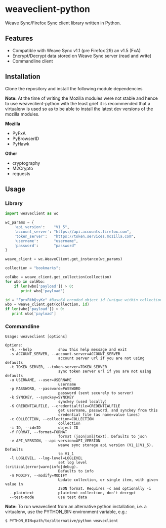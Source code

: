 weaveclient-python
==================

Weave Sync/Firefox Sync client library written in Python.

## Features
* Compatible with Weave Sync v1.1 (pre Firefox 29) an v1.5 (FxA)
* Encrypt/Decrypt data stored on Weave Sync server (read and write)
* Commandline client

## Installation

Clone the repository and install the following module dependencies

**Note:** At the time of writing the Mozilla modules were not stable and hence to use weaveclient-python with the least grief it is recommended that a virtualenv is used so as to be able to install the latest dev versions of the mozilla modules.

**Mozilla**
* PyFxA
* PyBrowserID
* PyHawk

**Other**
* cryptography
* M2Crypto
* requests

## Usage

### Library

```python
import weaveclient as wc

wc_params = {
    'api_version':    "V1_5",
    'account_server': "https://api.accounts.firefox.com",
    'token_server':   "https://token.services.mozilla.com",
    'username':       "username",
    'password':       "password"
}

weave_client = wc.WeaveClient.get_instance(wc_params)

collection = "bookmarks";

colWbo = weave_client.get_collection(collection)
for wbo in colWbo:
    if len(wbo['payload']) > 0:
       print wbo['payload']

id = "FprxRkbQsyKe" #Base64 encoded object id (unique within collection)
wbo = weave_client.get(collection, id)
if len(wbo['payload']) > 0:
   print wbo['payload']
```

### Commandline

```
Usage: weaveclient [options]

Options:
  -h, --help            show this help message and exit
  -s ACCOUNT_SERVER, --account-server=ACCOUNT_SERVER
                        account server url if you are not using defaults
  -t TOKEN_SERVER, --token-server=TOKEN_SERVER
                        sync token server url if you are not using defaults
  -u USERNAME, --user=USERNAME
                        username
  -p PASSWORD, --password=PASSWORD
                        password (sent securely to server)
  -k SYNCKEY, --synckey=SYNCKEY
                        synckey (used locally)
  -K CREDENTIALFILE, --credentialfile=CREDENTIALFILE
                        get username, password, and synckey from this
                        credential file (as name=value lines)
  -c COLLECTION, --collection=COLLECTION
                        collection
  -i ID, --id=ID        object ID
  -f FORMAT, --format=FORMAT
                        format (json|xml|text). Defaults to json
  -v API_VERSION, --api-version=API_VERSION
                        weave sync storage api version (V1_1|V1_5). Defaults
                        to V1_1
  -l LOGLEVEL, --log-level=LOGLEVEL
                        set log level (critical|error|warn|info|debug).
                        Defaults to info
  -m MODIFY, --modify=MODIFY
                        Update collection, or single item, with given value in
                        JSON format. Requires -c and optionally -i
  --plaintext           plaintext collection, don't decrypt
  --test-mode           use test data
```

**Note:** To run weaveclient from an alternative python installation, i.e. a virtualenv, use the PYTHON_BIN environment variable, e.g.:
```
$ PYTHON_BIN=path/to/alternative/python weaveclient
```
